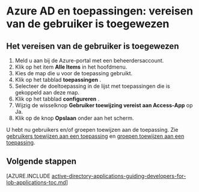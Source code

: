 <properties
    pageTitle="Azure AD en toepassingen: vereisen van Gebruikerstoewijzing | Microsoft Azure"
    description="Hoe u de Gebruikerstoewijzing vereisen voor Azure-toepassingen."
    services="active-directory"
    documentationCenter=""
    authors="IHenkel"
    manager="femila"
    editor=""/>

<tags
    ms.service="active-directory"
    ms.workload="identity"
    ms.tgt_pltfrm="na"
    ms.devlang="na"
    ms.topic="article"
    ms.date="10/09/2015"
    ms.author="inhenk"/>

# <a name="azure-ad-and-applications-requiring-user-assignment"></a>Azure AD en toepassingen: vereisen van de gebruiker is toegewezen

## <a name="requiring-user-assignment"></a>Het vereisen van de gebruiker is toegewezen
1. Meld u aan bij de Azure-portal met een beheerdersaccount.
2. Klik op het item **Alle Items** in het hoofdmenu.
3. Kies de map die u voor de toepassing gebruikt.
4. Klik op het tabblad **toepassingen** .
5. Selecteer de doeltoepassing in de lijst met toepassingen die is gekoppeld aan deze map.
6. Klik op het tabblad **configureren** .
7. Wijzig de wisselknop **Gebruiker toewijzing vereist aan Access-App** op Ja.
8. Klik op de knop **Opslaan** onder aan het scherm.

U hebt nu gebruikers en/of groepen toewijzen aan de toepassing. Zie [gebruikers toewijzen aan een toepassing](active-directory-applications-guiding-developers-assigning-users.md) en [groepen toewijzen aan een toepassing](active-directory-applications-guiding-developers-assigning-groups.md).

## <a name="next-steps"></a>Volgende stappen
[AZURE.INCLUDE [active-directory-applications-guiding-developers-for-lob-applications-toc.md](../../includes/active-directory-applications-guiding-developers-for-lob-applications-toc.md)]
